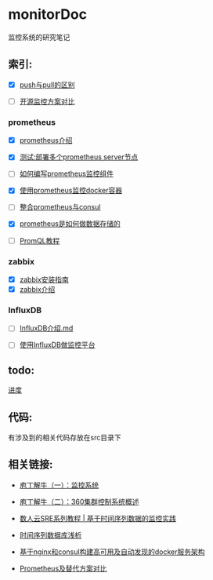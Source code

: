 # monitorDoc

监控系统的研究笔记

## 索引:

- [x] [push与pull的区别](https://github.com/lwhhhh/monitorDoc/blob/master/push%E4%B8%8Epull%E7%9A%84%E5%8C%BA%E5%88%AB.md)

- [ ] [开源监控方案对比](https://github.com/lwhhhh/monitorDoc/blob/master/开源监控系统对比.md)

### prometheus

- [x] [prometheus介绍](https://github.com/lwhhhh/monitorDoc/blob/master/prometheus/prometheus介绍.md)

- [x] [测试:部署多个prometheus server节点](https://github.com/lwhhhh/monitorDoc/blob/master/prometheus/%E6%B5%8B%E8%AF%95%3A%E9%83%A8%E7%BD%B2%E5%A4%9A%E4%B8%AAprometheus%20server%E8%8A%82%E7%82%B9.md)

- [ ] [如何编写prometheus监控组件](https://github.com/lwhhhh/monitorDoc/blob/master/prometheus/如何编写prometheus监控组件.md)

- [x] [使用prometheus监控docker容器](https://github.com/lwhhhh/monitorDoc/blob/master/prometheus/使用prometheus监控docker容器.md)

- [ ] [整合prometheus与consul](https://github.com/lwhhhh/monitorDoc/blob/master/prometheus/整合prometheus与consul.md)

- [x] [prometheus是如何做数据存储的](https://github.com/lwhhhh/monitorDoc/blob/master/prometheus/prometheus是如何做数据存储的.md)

- [ ] [PromQL教程](https://github.com/lwhhhh/monitorDoc/blob/master/prometheus/PromQL教程.md)


### zabbix

- [x] [zabbix安装指南](http://www.jianshu.com/p/4d98ff87db5f)
- [x] [zabbix介绍](https://github.com/lwhhhh/monitorDoc/blob/master/zabbix/zabbix介绍.md)

### InfluxDB

- [ ] [InfluxDB介绍.md](https://github.com/lwhhhh/monitorDoc/blob/master/InfluxDB/InfluxDB介绍.md)

- [ ] [使用InfluxDB做监控平台](https://github.com/lwhhhh/monitorDoc/blob/master/InfluxDB/使用InfluxDB做监控平台.md)

## todo:

[进度](https://github.com/lwhhhh/monitorDoc/blob/master/进度.md)

## 代码:

有涉及到的相关代码存放在src目录下


## 相关链接:

- [庖丁解牛（一）：监控系统](https://zhuanlan.zhihu.com/p/20353718)

- [庖丁解牛（二）：360集群控制系统概述](https://zhuanlan.zhihu.com/p/20378870?refer=auxten)

- [数人云SRE系列教程 | 基于时间序列数据的监控实践](http://blog.dataman-inc.com/shurenyun-sre-207/)

- [时间序列数据库浅析](https://www.addops.cn/post/tsdb-elementary-analysis.html)

- [基于nginx和consul构建高可用及自动发现的docker服务架构](http://www.jianshu.com/p/9976e874c099)

- [Prometheus及替代方案对比](https://addops.cn/post/comparison-to-alternatives.html)